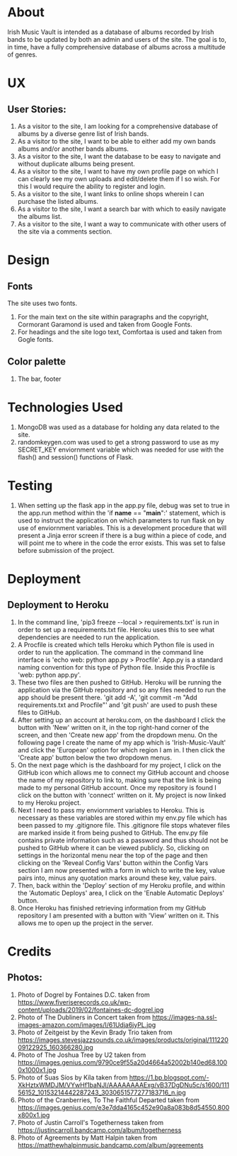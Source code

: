 # About
Irish Music Vault is intended as a database of albums recorded by Irish bands to be updated by both an admin and users of the site. The goal is to, in time, have a fully comprehensive database of albums across a multitude of genres.

# UX
## User Stories:
1. As a visitor to the site, I am looking for a comprehensive database of albums by a diverse genre list of Irish bands.
2. As a visitor to the site, I want to be able to either add my own bands albums and/or another bands albums.
3. As a visitor to the site, I want the database to be easy to navigate and without duplicate albums being present.
4. As a visitor to the site, I want to have my own profile page on which I can clearly see my own uploads and edit/delete them if I so wish. For this I would require the ability to register and login.
5. As a visitor to the site, I want links to online shops wherein I can purchase the listed albums. 
6. As a visitor to the site, I want a search bar with which to easily navigate the albums list. 
7. As a visitor to the site, I want a way to communicate with other users of the site via a comments section. 

# Design
## Fonts
The site uses two fonts. 
1. For the main text on the site within paragraphs and the copyright, Cormorant Garamond is used and taken from Google Fonts. 
2. For headings and the site logo text, Comfortaa is used and taken from Gogle fonts.
## Color palette
1. The bar, footer

# Technologies Used
1. MongoDB was used as a database for holding any data related to the site.  
2. randomkeygen.com was used to get a strong password to use as my SECRET_KEY enviornment variable which was needed for use with the flash() and session() functions of Flask. 

# Testing
1. When setting up the flask app in the app.py file, debug was set to true in the app.run method within the 'if __name__ == "__main__":' statement, which is used to instruct the application on which parameters to run flask on by use of enviornment variables. This is a development procedure that will present a Jinja error screen if there is a bug within a piece of code, and will point me to where in the code the error exists. This was set to false before submission of the project.

# Deployment

## Deployment to Heroku
1. In the command line, 'pip3 freeze --local > requirements.txt' is run in order to set up a requirements.txt file. Heroku uses this to see what dependencies are needed to run the application.
2. A Procfile is created which tells Heroku which Python file is used in order to run the application. The command in the command line interface is 'echo web: python app.py > Procfile'. App.py is a standard naming convention for this type of Python file. Inside this Procfile is 'web: python app.py'.
3. These two files are then pushed to GitHub. Heroku will be running the application via the GitHub repository and so any files needed to run the app should be present there. 'git add -A', 'git commit -m "Add requirements.txt and Procfile"' and 'git push' are used to push these files to GitHub.
4. After setting up an account at heroku.com, on the dashboard I click the button with 'New' written on it, in the top right-hand corner of the screen, and then 'Create new app' from the dropdown menu. On the following page I create the name of my app which is 'Irish-Music-Vault' and click the 'European' option for which region I am in. I then click the 'Create app' button below the two dropdown menus.
5. On the next page which is the dashboard for my project, I click on the GitHub icon which allows me to connect my GitHub account and choose the name of my repository to link to, making sure that the link is being made to my personal GitHub account. Once my repository is found I click on the button with 'connect' written on it. My project is now linked to my Heroku project.                           
6. Next I need to pass my enviornment variables to Heroku. This is necessary as these variables are stored within my env.py file which has been passed to my .gitignore file. This .gitignore file stops whatever files are marked inside it from being pushed to GitHub. The env.py file contains private information such as a password and thus should not be pushed to GitHub where it can be viewed publicly. So, clicking on settings in the horizontal menu near the top of the page and then clicking on the 'Reveal Config Vars' button within the Config Vars section I am now presented with a form in which to write the key, value pairs into, minus any quotation marks around these key, value pairs. 
7. Then, back within the 'Deploy' section of my Heroku profile, and within the 'Automatic Deploys' area, I click on the 'Enable Automatic Deploys' button. 
8. Once Heroku has finished retrieving information from my GitHub repository I am presented with a button with 'View' written on it. This allows me to open up the project in the server.

# Credits
## Photos:
1. Photo of Dogrel by Fontaines D.C. taken from https://www.fiveriserecords.co.uk/wp-content/uploads/2019/02/fontaines-dc-dogrel.jpg
2. Photo of The Dubliners in Concert taken from https://images-na.ssl-images-amazon.com/images/I/61Udja6jyPL.jpg
3. Photo of Zeitgeist by the Kevin Brady Trio taken from https://images.stevesjazzsounds.co.uk/images/products/original/11122009122925_160366280.jpg
4. Photo of The Joshua Tree by U2 taken from https://images.genius.com/9790ce9f55a20d4664a52002b140ed68.1000x1000x1.jpg
5. Photo of Suas Síos by Kíla taken from https://1.bp.blogspot.com/-XkHztxWMDJM/VYwHf1baNJI/AAAAAAAAExg/vB37DgDNu5c/s1600/11156152_10153214442287243_3030651577277183716_n.jpg
6. Photo of the Cranberries, To The Faithful Departed taken from https://images.genius.com/e3e7dda4165c452e90a8a083b8d54550.800x800x1.jpg
7. Photo of Justin Carroll's Togetherness taken from https://justincarroll.bandcamp.com/album/togetherness
8. Photo of Agreements by Matt Halpin taken from https://matthewhalpinmusic.bandcamp.com/album/agreements